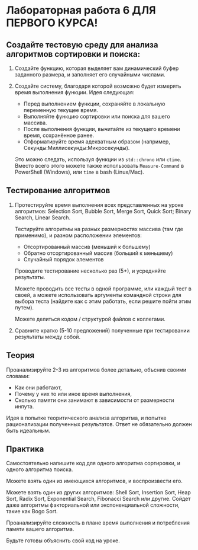 # Лабораторная работа 6 ДЛЯ ПЕРВОГО КУРСА!

## Создайте тестовую среду для анализа алгоритмов сортировки и поиска:

1. Создайте функцию, которая выделяет вам динамический буфер заданного размера,
   и заполняет его случайными числами.

2. Создайте систему, благодаря которой возможно будет измерять время выполнения функции.
    Идея следующая:
    * Перед выполнением функции, сохраняйте в локальную переменную текущее время.
    * Выполняйте функцию сортировки или поиска для вашего массива.
    * После выполнения функции, вычитайте из текущего времени время, сохранённое ранее.
    * Отформатируйте время адекватным образом (например, Секунды:Миллисекунды:Микросекунды).

    Это можно следать, используя функции из `std::chrono` или `ctime`.
    Вместо всего этого можете также использовать
    `Measure-Command` в PowerShell (Windows), или `time` в bash (Linux/Mac).

## Тестирование алгоритмов

1. Протестируйте время выполнения всех представленных на уроке алгоритмов: 
   Selection Sort, Bubble Sort, Merge Sort, Quick Sort; Binary Search, Linear Search.

   Тестируйте алгоритмы на разных размерностях массива (там где применимо),
   и разном расположении элементов:
   - Отсортированный массив (меньший к большему)
   - Обратно отсортированный массив (больший к меньшему)
   - Случайный порядок элементов

   Проводите тестирование несколько раз (5+), и усредняйте результаты.

   Можете проводить все тесты в одной программе, или каждый тест в своей,
   а можете использовать аргументы командной строки для выбора теста
   (найдите как с этим работать, если решите пойти этим путем).

   Можете делиться кодом / структурой файлов с коллегами.

2. Сравните кратко (5-10 предложений) полученные при тестировании результаты между собой.


## Теория

Проанализируйте 2-3 из алгоритмов более детально, объснив своими словами:
- Как они работают,
- Почему у них то или иное время выполнения,
- Сколько памяти они занимают в зависимости от размерности инпута.

Идея в попытке теоритического анализа алгоритма,
и попытке рационализации полученных результатов.
Ответ не обязательно должен быть идеальным.

## Практика

Самостоятельно напишите код для одного алгоритма сортировки, и одного алгоритма поиска.

Можете взять один из имеющихся алгоритмов, и воспроизвести его.

Можете взять один из других алгоритмов: Shell Sort, Insertion Sort, Heap Sort, 
Radix Sort, Exponential Search, Fibonacci Search или другие.
Сойдет даже алгоритмы факториальной или экспоненциальной сложности, такие как Bogo Sort.

Проанализируйте сложность в плане время выполнения и потребления памяти вашего алгоритма.

Будьте готовы объяснить свой код на уроке.